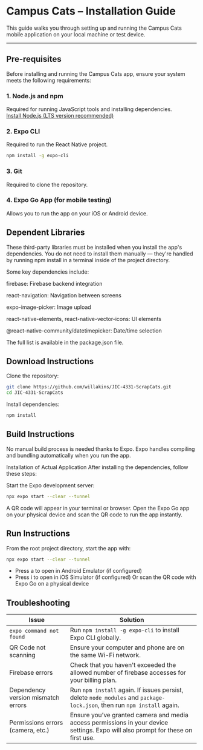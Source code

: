 # Campus Cats – Installation Guide

This guide walks you through setting up and running the Campus Cats mobile application on your local machine or test device.

---

## Pre-requisites

Before installing and running the Campus Cats app, ensure your system meets the following requirements:

### 1. Node.js and npm
Required for running JavaScript tools and installing dependencies.  
[Install Node.js (LTS version recommended)](https://nodejs.org/)

### 2. Expo CLI
Required to run the React Native project.

```bash
npm install -g expo-cli
```

### 3. Git
Required to clone the repository.

### 4. Expo Go App (for mobile testing)
Allows you to run the app on your iOS or Android device.

## Dependent Libraries
These third-party libraries must be installed when you install the app's dependencies. You do not need to install them manually — they're handled by running npm install in a terminal inside of the project directory.

Some key dependencies include:

firebase: Firebase backend integration

react-navigation: Navigation between screens

expo-image-picker: Image upload

react-native-elements, react-native-vector-icons: UI elements

@react-native-community/datetimepicker: Date/time selection

The full list is available in the package.json file.

## Download Instructions
Clone the repository:
````bash
git clone https://github.com/willakins/JIC-4331-ScrapCats.git
cd JIC-4331-ScrapCats
````

Install dependencies:
````bash
npm install
````

## Build Instructions
No manual build process is needed thanks to Expo. Expo handles compiling and bundling automatically when you run the app.

Installation of Actual Application
After installing the dependencies, follow these steps:

Start the Expo development server:
````bash
npx expo start --clear --tunnel
````
A QR code will appear in your terminal or browser.
Open the Expo Go app on your physical device and scan the QR code to run the app instantly.

## Run Instructions
From the root project directory, start the app with:
````bash
npx expo start --clear --tunnel
````
 - Press a to open in Android Emulator (if configured)
 - Press i to open in iOS Simulator (if configured)
Or scan the QR code with Expo Go on a physical device

## Troubleshooting

| Issue | Solution |
|-------|----------|
| `expo command not found` | Run `npm install -g expo-cli` to install Expo CLI globally. |
| QR Code not scanning | Ensure your computer and phone are on the same Wi-Fi network. |
| Firebase errors | Check that you haven't exceeded the allowed number of firebase accesses for your billing plan. |
| Dependency version mismatch errors | Run `npm install` again. If issues persist, delete `node_modules` and `package-lock.json`, then run `npm install` again. |
| Permissions errors (camera, etc.) | Ensure you’ve granted camera and media access permissions in your device settings. Expo will also prompt for these on first use. |

